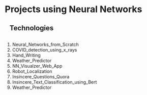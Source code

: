 # Projects using Neural Networks

<h2 style="margin-left:15px;">Technologies</h2>

<div style="display:flex; margin: auto;">

</div>

1) Neural_Networks_from_Scratch
2) COVID_detection_using_x_rays
3) Hand_Writing
4) Weather_Predictor
5) NN_Visualzer_Web_App
6) Robot_Localization
7) Insincere_Questions_Quora
8) Insincere_Text_Classification_using_Bert
9) Weather_Predictor
